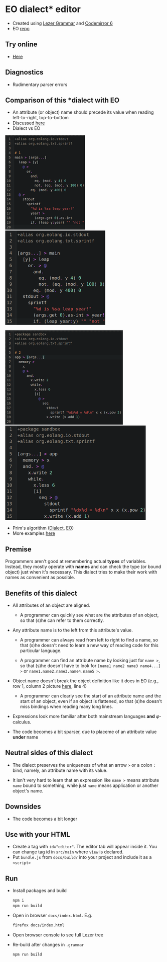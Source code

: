 # EO dialect* editor

* Created using [Lezer Grammar](https://lezer.codemirror.net/) and [Codemirror 6](https://codemirror.net/6/)
* EO [repo](https://github.com/cqfn/eo)
## Try online
* [Here](https://br4ch1st0chr0n3.github.io/eo-editor/)

## Diagnostics
* Rudimentary parser errors

## Comparison of this *dialect with EO
* An attribute (or object) name should precede its value when reading left-to-right, top-to-bottom
* Discussed [here](https://github.com/cqfn/eo/issues/568)
* Dialect vs EO
<p align="left">
  <img src="./README/dialect 1.png" height="300" title="Dialect">
  <img src="./README/eo  1.png" height="300" title="EO">
</p>
<p align="left">
  <img src="./README/dialect 2.png" height="300" title="Dialect">
  <img src="./README/eo 2.png" height="300" title="EO">
</p>

* Prim's algorithm ([Dialect](./code_examples/Dialect/prim.eod), [EO](https://github.com/polystat/eo-graphs/blob/master/src/main/eo/prim.eo))
* More examples [here](./code_examples)

## Premise
Programmers aren't good at remembering actual **types** of variables. Instead, they mostly operate with **names** and can check the type (or bound object) just when it's necessary. This dialect tries to make their work with names as convenient as possible.

## Benefits of this dialect
* All attributes of an object are aligned. 
  * A programmer can quickly see what are the attributes of an object, so that (s)he can refer to them correctly.

* Any attribute name is to the left from this attribute's value.
  * A programmer can always read from left to right to find a name, so that (s)he doesn't need to learn a new way of reading code for this particular language.

  * A programmer can find an attribute name by looking just for `name >`, so that (s)he doesn't have to look for `[name1 name2 name3 name4...] >` or `name1.name2.name3.name4.name5 >`.

* Object name doesn't break the object definition like it does in EO (e.g., row 1, column 2 picture [here](#Differences-of-this-*dialect-from-EO), line 4)
  * A programmer can clearly see the start of an attribute name and the start of an object, even if an object is flattened, so that (s)he doesn't miss bindings when reading many long lines.

* Expressions look more familiar after both mainstream languages **and**  𝜑-calculus.

* The code becomes a bit sparser, due to placeme of an attribute value **under** name

## Neutral sides of this dialect
* The dialect preserves the uniqueness of what an arrow `>` or a colon `:` bind, namely, an attribute name with its value. 

* It isn't very hard to learn that an expression like `name >` means attribute `name` bound to something, while just `name` means application or another object's name.

## Downsides
* The code becomes a bit longer

## Use with your HTML
* Create a tag with `id="editor"`. The editor tab will appear inside it. You can change tag id in `src/main` where `view` is declared.
* Put `bundle.js` from `docs/build/` into your project and include it as a `<script>`

## Run
* Install packages and build
    ```sh
    npm i
    npm run build
    ```
* Open in browser `docs/index.html`. E.g.
    ```sh
    firefox docs/index.html
    ```

* Open browser console to see full Lezer tree

* Re-build after changes in `.grammar`
  ```sh
  npm run build
  ```